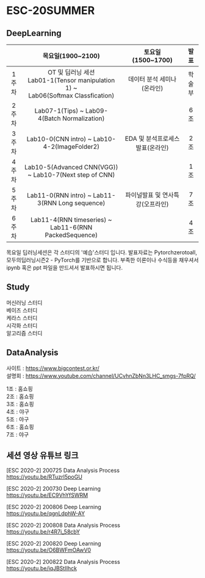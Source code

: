 # ESC-20SUMMER

## DeepLearning

||목요일(1900~2100)|토요일(1500~1700)|발표|
|:--:|:----------------:|:-----------------:|:--:|
|1주차|OT 및 딥러닝 세션 <br> Lab01-1(Tensor manipulation 1) ~ <br> Lab06(Softmax Classfication)|데이터 분석 세미나(온라인)|학술부|
|2주차|Lab07-1(Tips) ~ Lab09-4(Batch Normalization)||6조|
|3주차|Lab10-0(CNN intro) ~ Lab10-4-2(ImageFolder2)|EDA 및 분석프로세스 발표(온라인)|2조|
|4주차|Lab10-5(Advanced CNN(VGG)) ~ Lab10-7(Next step of CNN)||1조|
|5주차|Lab11-0(RNN intro) ~ Lab11-3(RNN Long sequence)|파이널발표 및 연사특강(오프라인)|7조|
|6주차|Lab11-4(RNN timeseries) ~ Lab11-6(RNN PackedSequence)||4조|

목요일 딥러닝세션은 각 스터디의 '예습'스터디 입니다.
발표자료는 Pytorchzerotoall, 모두의딥러닝시즌2 - PyTorch를 기반으로 합니다.
부족한 이론이나 수식등을 채우셔서 ipynb 혹은 ppt 파일을 만드셔서 발표하시면 됩니다.

## Study
머신러닝 스터디 <br>
베이즈 스터디 <br>
케라스 스터디 <br>
시각화 스터디 <br>
알고리즘 스터디

## DataAnalysis
사이트 : https://www.bigcontest.or.kr/ <br>
설명회 : https://www.youtube.com/channel/UCvhnZbNn3LHC_smgs-7fpRQ/

1조 : 홈쇼핑 <br>
2조 : 홈쇼핑 <br>
3조 : 홈쇼핑 <br>
4조 : 야구 <br>
5조 : 야구 <br>
6조 : 홈쇼핑 <br>
7조 : 야구

## 세션 영상 유튜브 링크

[ESC 2020-2] 200725 Data Analysis Process <br>
https://youtu.be/RTuzrI5poGU

[ESC 2020-2] 200730 Deep Learning <br>
https://youtu.be/EC9VhYfSWRM

[ESC 2020-2] 200806 Deep Learning <br>
https://youtu.be/qgnLdphW-AY

[ESC 2020-2] 200808 Data Analysis Process <br>
https://youtu.be/r4R7i_58cbY

[ESC 2020-2] 200820 Deep Learning <br>
https://youtu.be/O6BWFmOAwV0

[ESC 2020-2] 200822 Data Analysis Process <br>
https://youtu.be/iqJBStIIhck

